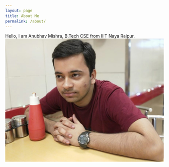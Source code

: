 ```yaml
---
layout: page
title: About Me
permalink: /about/
---
```


Hello, I am Anubhav Mishra, B.Tech CSE from IIIT Naya Raipur.
![](https://github.com/anubhavm55/Jupyter_Notebooks_Blogs/blob/master/images/backg3.jpeg)



